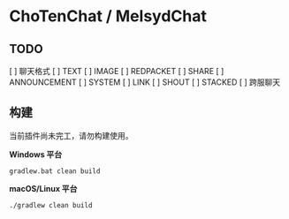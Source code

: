 # ChoTenChat / MelsydChat

## TODO
[ ] 聊天格式
 [ ] TEXT
 [ ] IMAGE
 [ ] REDPACKET
 [ ] SHARE
 [ ] ANNOUNCEMENT
 [ ] SYSTEM
 [ ] LINK
 [ ] SHOUT
 [ ] STACKED
[ ] 跨服聊天

## 构建

当前插件尚未完工，请勿构建使用。

**Windows 平台**
```shell
gradlew.bat clean build
```

**macOS/Linux 平台**
```shell
./gradlew clean build
```
